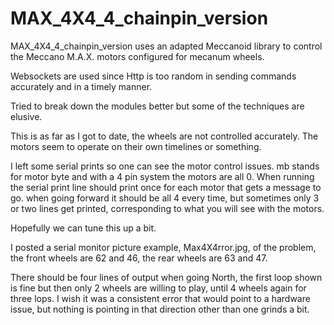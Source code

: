 # MAX_4X4_4_chainpin_version
MAX_4X4_4_chainpin_version uses an adapted Meccanoid library to control the Meccano M.A.X. motors configured for mecanum wheels.

Websockets are used since Http is too random in sending commands accurately and in a timely manner.  

Tried to break down the modules better but some of the techniques are elusive.


This is as far as I got to date, the wheels are not controlled accurately.  The motors seem to operate on their own timelines or something.

I left some serial prints so one can see the motor control issues.  mb stands for motor byte and with a 4 pin system the motors are all 0. 
When running the serial print line should print once for each motor that gets a message to go.  when going forward it should be all 4 every time, 
but sometimes only 3 or two lines get printed, corresponding to what you will see with the motors.

Hopefully we can tune this up a bit.

I posted a serial monitor picture example, Max4X4rror.jpg, of the problem, the front wheels are 62 and 46, the rear wheels are 63 and 47.

There should be four lines of output when going North, the first loop shown is fine but then only 2 wheels are willing to play, until 4 wheels again for three lops.  I wish it was a consistent error that would point to a hardware issue, but nothing is pointing in that direction other than one grinds a bit.
